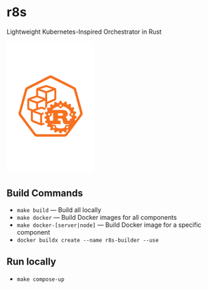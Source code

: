 # r8s

Lightweight Kubernetes-Inspired Orchestrator in Rust

<img src="logo.png" alt="r8s logo" width="200"/>

## Build Commands

- `make build` — Build all locally
- `make docker` — Build Docker images for all components
- `make docker-[server|node]` — Build Docker image for a specific component
- `docker buildx create --name r8s-builder --use`

## Run locally

- `make compose-up`
